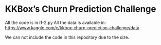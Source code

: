 # KKBox’s Churn Prediction Challenge

All the code is in i1-2.py
All the data is available in: https://www.kaggle.com/c/kkbox-churn-prediction-challenge/data

We can not include the code in this repository due to the size.

